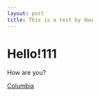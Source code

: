 ```yaml
---
layout: post
title: This is a test by dwu
---
```

# Hello!111

How are you?

[Columbia](http://www.columbia.edu)